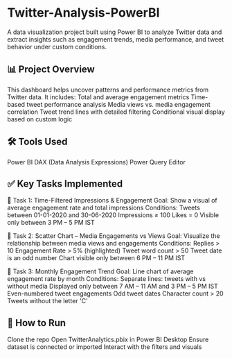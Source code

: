 # Twitter-Analysis-PowerBI
A data visualization project built using Power BI to analyze Twitter data and extract insights such as engagement trends, media performance, and tweet behavior under custom conditions.
## 📊 Project Overview
This dashboard helps uncover patterns and performance metrics from Twitter data. It includes:
Total and average engagement metrics
Time-based tweet performance analysis
Media views vs. media engagement correlation
Tweet trend lines with detailed filtering
Conditional visual display based on custom logic

## 🛠️ Tools Used
Power BI
DAX (Data Analysis Expressions)
Power Query Editor
## ✅ Key Tasks Implemented
🔹 Task 1: Time-Filtered Impressions & Engagement
Goal: Show a visual of average engagement rate and total impressions
Conditions:
Tweets between 01-01-2020 and 30-06-2020
Impressions ≥ 100
Likes = 0
Visible only between 3 PM – 5 PM IST

🔹 Task 2: Scatter Chart – Media Engagements vs Views
Goal: Visualize the relationship between media views and engagements
Conditions:
Replies > 10
Engagement Rate > 5% (highlighted)
Tweet word count > 50
Tweet date is an odd number
Chart visible only between 6 PM – 11 PM IST

🔹 Task 3: Monthly Engagement Trend
Goal: Line chart of average engagement rate by month
Conditions:
Separate lines: tweets with vs without media
Displayed only between 7 AM – 11 AM and 3 PM – 5 PM IST
Even-numbered tweet engagements
Odd tweet dates
Character count > 20
Tweets without the letter 'C'

## 🚀 How to Run
Clone the repo
Open TwitterAnalytics.pbix in Power BI Desktop
Ensure dataset is connected or imported
Interact with the filters and visuals

